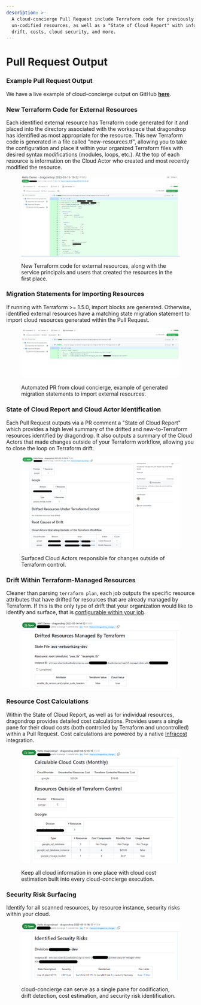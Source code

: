 ```yaml
---
description: >-
  A cloud-concierge Pull Request include Terraform code for previously
  un-codified resources, as well as a "State of Cloud Report" with info on
  drift, costs, cloud security, and more.
---
```


# Pull Request Output

### Example Pull Request Output

We have a live example of cloud-concierge output on GitHub [**here**](https://github.com/dragondrop-cloud/cloud-concierge-example/pull/2).

### New Terraform Code for External Resources

Each identified external resource has Terraform code generated for it and placed into the directory associated with the workspace that dragondrop has identified as most appropriate for the resource. This new Terraform code is generated in a file called "new-resources.tf", allowing you to take the configuration and place it within your organized Terraform files with desired syntax modifications (modules, loops, etc.). At the top of each resource is information on the Cloud Actor who created and most recently modified the resource.

<figure><img src="../.gitbook/assets/20230315_resource_output.png" alt=""><figcaption><p>New Terraform code for external resources, along with the service principals and users that created the resources in the first place.</p></figcaption></figure>

### Migration Statements for Importing Resources

If running with Terraform >= 1.5.0, import blocks are generated. Otherwise, identified external resources have a matching state migration statement to import cloud resources generated within the Pull Request.&#x20;

<figure><img src="../.gitbook/assets/20230315_migration_import_statement_output.png" alt=""><figcaption><p>Automated PR from cloud concierge, example of generated migration statements to import external resources.</p></figcaption></figure>

### State of Cloud Report and Cloud Actor Identification

Each Pull Request outputs via a PR comment a "State of Cloud Report" which provides a high level summary of the drifted and new-to-Terraform resources identified by dragondrop. It also outputs a summary of the Cloud Actors that made changes outside of your Terraform workflow, allowing you to close the loop on Terraform drift.

<figure><img src="../.gitbook/assets/20230315_cloud_actor_screen_shot.png" alt=""><figcaption><p>Surfaced Cloud Actors responsible for changes outside of Terraform control.</p></figcaption></figure>

### Drift Within Terraform-Managed Resources

Cleaner than parsing `terraform plan`, each job outputs the specific resource attributes that have drifted for resources that are already managed by Terraform. If this is the only type of drift that your organization would like to identify and surface, that is [configurable within your job](broken-reference).

<figure><img src="../.gitbook/assets/20230514 managed resource drift.png" alt=""><figcaption></figcaption></figure>

### Resource Cost Calculations

Within the State of Cloud Report, as well as for individual resources, dragondrop provides detailed cost calculations. Provides users a single pane for their cloud costs (both controlled by Terraform and uncontrolled) within a Pull Request. Cost calculations are powered by a native [Infracost](https://github.com/infracost/infracost) integration.

<figure><img src="../.gitbook/assets/20230411 Monthly Cost Breakdown.png" alt=""><figcaption><p>Keep all cloud information in one place with cloud cost estimation built into every cloud-concierge execution.</p></figcaption></figure>

### Security Risk Surfacing

Identify for all scanned resources, by resource instance, security risks within your cloud.

<figure><img src="../.gitbook/assets/20230515 - Security Risk Idenitification.png" alt=""><figcaption><p>cloud-concierge can serve as a single pane for codification, drift detection, cost estimation, and security risk identification.</p></figcaption></figure>
